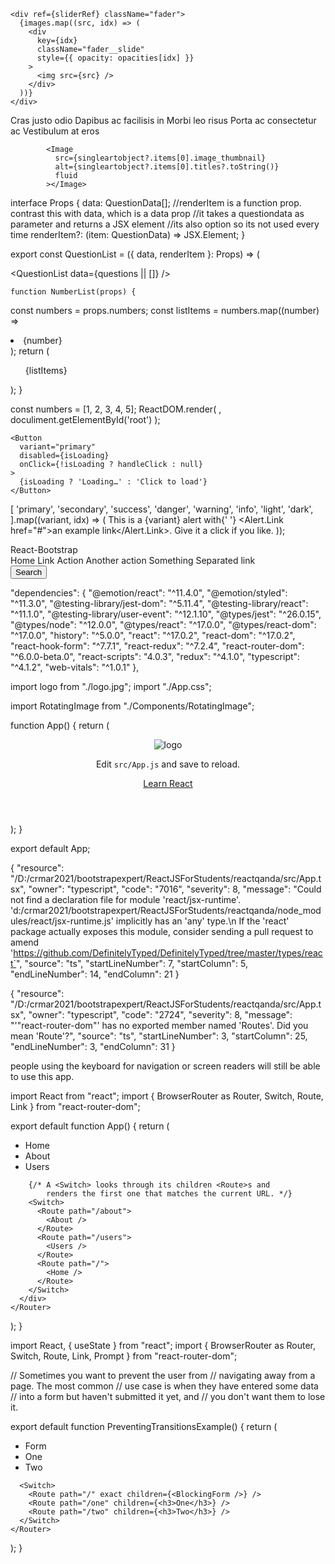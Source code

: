 
    <div ref={sliderRef} className="fader">
      {images.map((src, idx) => (
        <div
          key={idx}
          className="fader__slide"
          style={{ opacity: opacities[idx] }}
        >
          <img src={src} />
        </div>
      ))}
    </div>

<ListGroup>
  <ListGroup.Item>Cras justo odio</ListGroup.Item>
  <ListGroup.Item>Dapibus ac facilisis in</ListGroup.Item>
  <ListGroup.Item>Morbi leo risus</ListGroup.Item>
  <ListGroup.Item>Porta ac consectetur ac</ListGroup.Item>
  <ListGroup.Item>Vestibulum at eros</ListGroup.Item>
</ListGroup>
            
            
            <Image
              src={singleartobject?.items[0].image_thumbnail}
              alt={singleartobject?.items[0].titles?.toString()}
              fluid
            ></Image>

interface Props {
  data: QuestionData[];
  //renderItem is a function prop. contrast this with data, which is a data prop
  //it takes a questiondata as parameter and returns a JSX element
  //its also option so its not used every time
  renderItem?: (item: QuestionData) => JSX.Element;
}

export const QuestionList = ({ data, renderItem }: Props) => (

<QuestionList data={questions || []} />  
    
    function NumberList(props) {
  const numbers = props.numbers;
  const listItems = numbers.map((number) =>    <li>{number}</li>  );  return (
    <ul>{listItems}</ul>  );
}

const numbers = [1, 2, 3, 4, 5];
ReactDOM.render(
  <NumberList numbers={numbers} />,  doculiment.getElementById('root')
);
    
    <Button
      variant="primary"
      disabled={isLoading}
      onClick={!isLoading ? handleClick : null}
    >
      {isLoading ? 'Loading…' : 'Click to load'}
    </Button>

[
  'primary',
  'secondary',
  'success',
  'danger',
  'warning',
  'info',
  'light',
  'dark',
].map((variant, idx) => (
  <Alert key={idx} variant={variant}>
    This is a {variant} alert with{' '}
    <Alert.Link href="#">an example link</Alert.Link>. Give it a click if you
    like.
  </Alert>
));

<Navbar bg="light" expand="lg">
  <Navbar.Brand href="#home">React-Bootstrap</Navbar.Brand>
  <Navbar.Toggle aria-controls="basic-navbar-nav" />
  <Navbar.Collapse id="basic-navbar-nav">
    <Nav className="mr-auto">
      <Nav.Link href="#home">Home</Nav.Link>
      <Nav.Link href="#link">Link</Nav.Link>
      <NavDropdown title="Dropdown" id="basic-nav-dropdown">
        <NavDropdown.Item href="#action/3.1">Action</NavDropdown.Item>
        <NavDropdown.Item href="#action/3.2">Another action</NavDropdown.Item>
        <NavDropdown.Item href="#action/3.3">Something</NavDropdown.Item>
        <NavDropdown.Divider />
        <NavDropdown.Item href="#action/3.4">Separated link</NavDropdown.Item>
      </NavDropdown>
    </Nav>
    <Form inline>
      <FormControl type="text" placeholder="Search" className="mr-sm-2" />
      <Button variant="outline-success">Search</Button>
    </Form>
  </Navbar.Collapse>
</Navbar>

"dependencies": {
"@emotion/react": "^11.4.0",
"@emotion/styled": "^11.3.0",
"@testing-library/jest-dom": "^5.11.4",
"@testing-library/react": "^11.1.0",
"@testing-library/user-event": "^12.1.10",
"@types/jest": "^26.0.15",
"@types/node": "^12.0.0",
"@types/react": "^17.0.0",
"@types/react-dom": "^17.0.0",
"history": "^5.0.0",
"react": "^17.0.2",
"react-dom": "^17.0.2",
"react-hook-form": "^7.7.1",
"react-redux": "^7.2.4",
"react-router-dom": "^6.0.0-beta.0",
"react-scripts": "4.0.3",
"redux": "^4.1.0",
"typescript": "^4.1.2",
"web-vitals": "^1.0.1"
},

import logo from "./logo.jpg";
import "./App.css";

import RotatingImage from "./Components/RotatingImage";

function App() {
return (
<div className="App">
<header className="App-header">
<img src={logo} className="App-logo" alt="logo" />
<p>
Edit <code>src/App.js</code> and save to reload.
</p>
<a
          className="App-link"
          href="https://reactjs.org"
          target="_blank"
          rel="noopener noreferrer"
        >
Learn React
</a>
</header>
<RotatingImage/>
</div>
);
}

export default App;


{
	"resource": "/D:/crmar2021/bootstrapexpert/ReactJSForStudents/reactqanda/src/App.tsx",
	"owner": "typescript",
	"code": "7016",
	"severity": 8,
	"message": "Could not find a declaration file for module 'react/jsx-runtime'. 'd:/crmar2021/bootstrapexpert/ReactJSForStudents/reactqanda/node_modules/react/jsx-runtime.js' implicitly has an 'any' type.\n  If the 'react' package actually exposes this module, consider sending a pull request to amend 'https://github.com/DefinitelyTyped/DefinitelyTyped/tree/master/types/react`",
	"source": "ts",
	"startLineNumber": 7,
	"startColumn": 5,
	"endLineNumber": 14,
	"endColumn": 21
}

{
	"resource": "/D:/crmar2021/bootstrapexpert/ReactJSForStudents/reactqanda/src/App.tsx",
	"owner": "typescript",
	"code": "2724",
	"severity": 8,
	"message": "'\"react-router-dom\"' has no exported member named 'Routes'. Did you mean 'Route'?",
	"source": "ts",
	"startLineNumber": 3,
	"startColumn": 25,
	"endLineNumber": 3,
	"endColumn": 31
}

people using the keyboard for navigation or screen readers will still be able to use this app.

import React from "react";
import {
  BrowserRouter as Router,
  Switch,
  Route,
  Link
} from "react-router-dom";

export default function App() {
  return (
    <Router>
      <div>
        <nav>
          <ul>
            <li>
              <Link to="/">Home</Link>
            </li>
            <li>
              <Link to="/about">About</Link>
            </li>
            <li>
              <Link to="/users">Users</Link>
            </li>
          </ul>
        </nav>

        {/* A <Switch> looks through its children <Route>s and
            renders the first one that matches the current URL. */}
        <Switch>
          <Route path="/about">
            <About />
          </Route>
          <Route path="/users">
            <Users />
          </Route>
          <Route path="/">
            <Home />
          </Route>
        </Switch>
      </div>
    </Router>
  );
}

import React, { useState } from "react";
import {
  BrowserRouter as Router,
  Switch,
  Route,
  Link,
  Prompt
} from "react-router-dom";

// Sometimes you want to prevent the user from
// navigating away from a page. The most common
// use case is when they have entered some data
// into a form but haven't submitted it yet, and
// you don't want them to lose it.

export default function PreventingTransitionsExample() {
  return (
    <Router>
      <ul>
        <li>
          <Link to="/">Form</Link>
        </li>
        <li>
          <Link to="/one">One</Link>
        </li>
        <li>
          <Link to="/two">Two</Link>
        </li>
      </ul>

      <Switch>
        <Route path="/" exact children={<BlockingForm />} />
        <Route path="/one" children={<h3>One</h3>} />
        <Route path="/two" children={<h3>Two</h3>} />
      </Switch>
    </Router>
  );
}